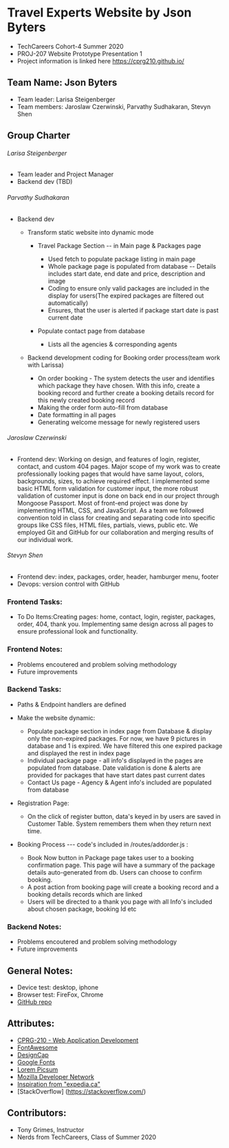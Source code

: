 # Travel Experts Website by Json Byters
- TechCareers Cohort-4 Summer 2020
- PROJ-207 Website Prototype Presentation 1
- Project information is linked here https://cprg210.github.io/
## Team Name: Json Byters
- Team leader: Larisa Steigenberger
- Team members: Jaroslaw Czerwinski, Parvathy Sudhakaran, Stevyn Shen

## Group Charter
###### Larisa Steigenberger
- Team leader and Project Manager
- Backend dev (TBD)
###### Parvathy Sudhakaran
- Backend dev 
  - Transform static website into dynamic mode 
    - Travel Package Section -- in Main page & Packages page
      - Used fetch to populate package listing in main page
      - Whole package page is populated from database -- Details includes start date, end date and price, description and image
      - Coding to ensure only valid packages are included in the display for users(The expired packages are filtered out automatically)
      - Ensures, that the user is alerted if package start date is past current date

    - Populate contact page from database
      - Lists all the agencies & corresponding agents 

  - Backend development coding for Booking order process(team work with Larissa)
    - On order booking - The system detects the user and identifies which package they have chosen. With this info, create a booking record and further create a booking details record for this  newly created booking record
    - Making the order form auto-fill from database 
    - Date formatting in all pages
    - Generating welcome message for newly registered users
    

###### Jaroslaw Czerwinski
- Frontend dev: Working on design, and features of login, register, contact, and custom 404 pages. Major scope of my work was to create professionally looking pages that would have same layout, colors, backgrounds, sizes, to achieve required effect. I implemented some basic HTML form validation for customer input, the more robust validation of customer input is done on back end in our project through Mongoose Passport.  Most of front-end project was done by implementing HTML, CSS, and JavaScript. As a team we followed convention told in class for creating and separating code into specific groups like CSS files, HTML files, partials, views, public etc. We employed Git and GitHub for our collaboration and merging results of our individual work. 
###### Stevyn Shen
- Frontend dev: index, packages, order, header, hamburger menu, footer
- Devops: version control with GitHub


### Frontend Tasks:
- To Do Items:Creating pages: home, contact, login, register, packages, order, 404, thank you.
Implementing same design across all pages to ensure professional look and functionality. 

### Frontend Notes:
- Problems encoutered and problem solving methodology
- Future improvements

### Backend Tasks:
- Paths & Endpoint handlers are defined

- Make the website dynamic:
  - Populate package section in index page from Database & display only the non-expired packages. For now, we have 9 pictures in database and 1 is expired. We have filtered this one expired package and displayed the rest in index page
  - Individual package page - all info's displayed in the pages are populated from database. Date validation is done & alerts are provided for packages that have start dates past current dates
  - Contact Us page - Agency & Agent info's included are populated from database

- Registration Page:
  - On the click of register button, data's keyed in by users are saved in Customer Table. System remembers them when they return next time.

- Booking Process --- code's included in /routes/addorder.js : 
  - Book Now button in Package page takes user to a booking confirmation page. This page will have a summary of the package details auto-generated from db. Users can choose to confirm booking.
  - A post action from booking page will create a booking record and a booking details records which are linked 
  - Users will be directed to a thank you page with all Info's included about chosen package, booking Id etc

### Backend Notes:
- Problems encoutered and problem solving methodology
- Future improvements

## General Notes:
- Device test: desktop, iphone 
- Browser test: FireFox, Chrome
- [GitHub repo](https://github.com/protechshen/json_byters)

## Attributes: 
- [CPRG-210 - Web Application Development](https://cprg210.github.io/)
- [FontAwesome](https://fontawesome.com/license/free)
- [DesignCap](https://www.designcap.com/)
- [Google Fonts](https://developers.google.com/fonts)
- [Lorem Picsum](https://picsum.photos)
- [Mozilla Developer Network](https://developer.mozilla.org/en-US/docs/Learn)
- [Inspiration from "expedia.ca"](https://www.expedia.ca/)
- [StackOverflow] (https://stackoverflow.com/)

## Contributors: 
- Tony Grimes, Instructor
- Nerds from TechCareers, Class of Summer 2020





